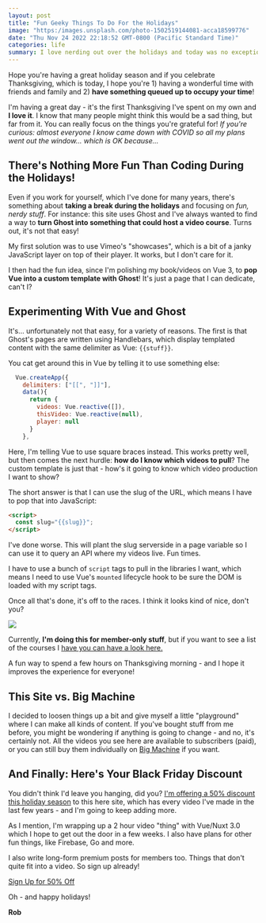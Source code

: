 ```yaml
---
layout: post
title: "Fun Geeky Things To Do For the Holidays"
image: "https:/images.unsplash.com/photo-1502519144081-acca18599776"
date: "Thu Nov 24 2022 22:18:52 GMT-0800 (Pacific Standard Time)"
categories: life
summary: I love nerding out over the holidays and today was no exception. I added a feature to my blog that I've wanted to add forever!      
---
```


Hope you're having a great holiday season and if you celebrate Thanksgiving, which is today, I hope you're 1) having a wonderful time with friends and family and 2) **have something queued up to occupy your time**!

I'm having a great day - it's the first Thanksgiving I've spent on my own and **I love it**. I know that many people might think this would be a sad thing, but far from it. You can really focus on the things you're grateful for! _If you're curious: almost everyone I know came down with COVID so all my plans went out the window... which is OK because..._

## There's Nothing More Fun Than Coding During the Holidays!

Even if you work for yourself, which I've done for many years, there's something about **taking a break during the holidays** and focusing on _fun, nerdy stuff_. For instance: this site uses Ghost and I've always wanted to find a way to **turn Ghost into something that could host a video course**. Turns out, it's not that easy!

My first solution was to use Vimeo's "showcases", which is a bit of a janky JavaScript layer on top of their player. It works, but I don't care for it.

I then had the fun idea, since I'm polishing my book/videos on Vue 3, to **pop Vue into a custom template with Ghost**! It's just a page that I can dedicate, can't I?

## Experimenting With Vue and Ghost

It's... unfortunately not that easy, for a variety of reasons. The first is that Ghost's pages are written using Handlebars, which display templated content with the same delimiter as Vue: `{{stuff}}`.

You cat get around this in Vue by telling it to use something else:

```js
  Vue.createApp({
    delimiters: ["[[", "]]"],
    data(){
      return {
        videos: Vue.reactive([]),
        thisVideo: Vue.reactive(null),
        player: null
      }
    },
```

Here, I'm telling Vue to use square braces instead. This works pretty well, but then comes the next hurdle: **how do I know which videos to pull**? The custom template is just that - how's it going to know which video production I want to show?

The short answer is that I can use the slug of the URL, which means I have to pop that into JavaScript:

```html
<script>
  const slug="{{slug}}";
</script>
```

I've done worse. This will plant the slug serverside in a page variable so I can use it to query an API where my videos live. Fun times.

I have to use a bunch of `script` tags to pull in the libraries I want, which means I need to use Vue's `mounted` lifecycle hook to be sure the DOM is loaded with my script tags. 

Once all that's done, it's off to the races. I think it looks kind of nice, don't you?

![](https://blog.bigmachine.io/img/2022/11/bip_1235.jpg)

Currently, **I'm doing this for member-only stuff**, but if you want to see a list of the courses I [have you can have a look here.](%5F%5FGHOST%5FURL%5F%5F/tag/courses)

A fun way to spend a few hours on Thanksgiving morning - and I hope it improves the experience for everyone!

## This Site vs. Big Machine

I decided to loosen things up a bit and give myself a little "playground" where I can make all kinds of content. If you've bought stuff from me before, you might be wondering if anything is going to change - and no, it's certainly not. All the videos you see here are available to subscribers (paid), or you can still buy them individually on [Big Machine](https://bigmachine.io) if you want.

## And Finally: Here's Your Black Friday Discount

You didn't think I'd leave you hanging, did you? [I'm offering a 50% discount this holiday season](%5F%5FGHOST%5FURL%5F%5F/holiday) to this here site, which has every video I've made in the last few years - and I'm going to keep adding more.

As I mention, I'm wrapping up a 2 hour video "thing" with Vue/Nuxt 3.0 which I hope to get out the door in a few weeks. I also have plans for other fun things, like Firebase, Go and more.

I also write long-form premium posts for members too. Things that don't quite fit into a video. So sign up already!

[Sign Up for 50% Off](%5F%5FGHOST%5FURL%5F%5F/holiday)

Oh - and happy holidays!

**Rob**